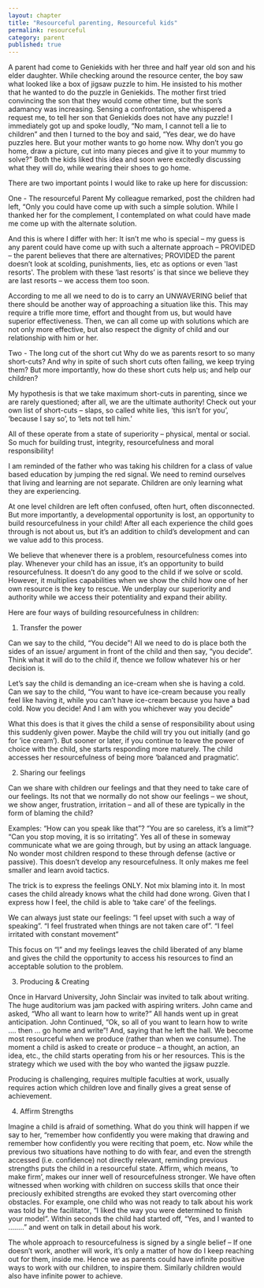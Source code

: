 ```yaml
---
layout: chapter
title: "Resourceful parenting, Resourceful kids"
permalink: resourceful
category: parent
published: true
---
```


A parent had come to Geniekids with her three and half year old son and his elder daughter. While checking around the resource center, the boy saw what looked like a box of jigsaw puzzle to him. He insisted to his mother that he wanted to do the puzzle in Geniekids. The mother first tried convincing the son that they would come other time, but the son’s adamancy was increasing. Sensing a confrontation, she whispered a request me, to tell her son that Geniekids does not have any puzzle! I immediately got up and spoke loudly, “No mam, I cannot tell a lie to children” and then I turned to the boy and said, “Yes dear, we do have puzzles here. But your mother wants to go home now. Why don’t you go home, draw a picture, cut into many pieces and give it to your mummy to solve?” Both the kids liked this idea and soon were excitedly discussing what they will do, while wearing their shoes to go home.

There are two important points I would like to rake up here for discussion:

One - The resourceful Parent 
My colleague remarked, post the children had left, “Only you could have come up with such a simple solution. While I thanked her for the complement, I contemplated on what could have made me come up with the alternate solution.

And this is where I differ with her: It isn’t me who is special – my guess is any parent could have come up with such a alternate approach – PROVIDED – the parent believes that there are alternatives; PROVIDED the parent doesn’t look at scolding, punishments, lies, etc as options or even 'last resorts'. The problem with these ‘last resorts’ is that since we believe they are last resorts – we access them too soon.

According to me all we need to do is to carry an UNWAVERING belief that there should be another way of approaching a situation like this. This may require a trifle more time, effort and thought from us, but would have superior effectiveness. Then, we can all come up with solutions which are not only more effective, but also respect the dignity of child and our relationship with him or her.

Two - The long cut of the short cut
Why do we as parents resort to so many short-cuts? And why in spite of such short cuts often failing, we keep trying them? But more importantly, how do these short cuts help us; and help our children?

My hypothesis is that we take maximum short-cuts in parenting, since we are rarely questioned; after all, we are the ultimate authority! Check out your own list of short-cuts – slaps, so called white lies, ‘this isn’t for you’, ‘because I say so’, to ‘lets not tell him.’

All of these operate from a state of superiority – physical, mental or social. So much for building trust, integrity, resourcefulness and moral responsibility!

I am reminded of the father who was taking his children for a class of value based education by jumping the red signal. We need to remind ourselves that living and learning are not separate. Children are only learning what they are experiencing.

At one level children are left often confused, often hurt, often disconnected. But more importantly, a developmental opportunity is lost, an opportunity to build resourcefulness in your child! After all each experience the child goes through is not about us, but it’s an addition to child’s development and can we value add to this process.

We believe that whenever there is a problem, resourcefulness comes into play. Whenever your child has an issue, it’s an opportunity to build resourcefulness. It doesn’t do any good to the child if we solve or scold. However, it multiplies capabilities when we show the child how one of her own resource is the key to rescue. We underplay our superiority and authority while we access their potentiality and expand their ability.

Here are four ways of building resourcefulness in children:

1. Transfer the power

Can we say to the child, “You decide”! All we need to do is place both the sides of an issue/ argument in front of the child and then say, “you decide”. Think what it will do to the child if, thence we follow whatever his or her decision is.

Let’s say the child is demanding an ice-cream when she is having a cold. Can we say to the child, “You want to have ice-cream because you really feel like having it, while you can’t have ice-cream because you have a bad cold. Now you decide! And I am with you whichever way you decide”

What this does is that it gives the child a sense of responsibility about using this suddenly given power. Maybe the child will try you out initially (and go for ‘ice cream’). But sooner or later, if you continue to leave the power of choice with the child, she starts responding more maturely. The child accesses her resourcefulness of being more ‘balanced and pragmatic’.

2. Sharing our feelings

Can we share with children our feelings and that they need to take care of our feelings. Its not that we normally do not show our feelings – we shout, we show anger, frustration, irritation – and all of these are typically in the form of blaming the child?

Examples: “How can you speak like that”? “You are so careless, it’s a limit”? “Can you stop moving, it is so irritating”. Yes all of these in someway communicate what we are going through, but by using an attack language. No wonder most children respond to these through defense (active or passive). This doesn’t develop any resourcefulness. It only makes me feel smaller and learn avoid tactics.

The trick is to express the feelings ONLY. Not mix blaming into it. In most cases the child already knows what the child had done wrong. Given that I express how I feel, the child is able to ‘take care’ of the feelings.

We can always just state our feelings: “I feel upset with such a way of speaking”. “I feel frustrated when things are not taken care of”. “I feel irritated with constant movement”

This focus on “I” and my feelings leaves the child liberated of any blame and gives the child the opportunity to access his resources to find an acceptable solution to the problem.

3. Producing & Creating

Once in Harvard University, John Sinclair was invited to talk about writing. The huge auditorium was jam packed with aspiring writers. John came and asked, “Who all want to learn how to write?” All hands went up in great anticipation. John Continued, “Ok, so all of you want to learn how to write …. then … go home and write”! And, saying that he left the hall. We become most resourceful when we produce (rather than when we consume). The moment a child is asked to create or produce – a thought, an action, an idea, etc., the child starts operating from his or her resources. This is the strategy which we used with the boy who wanted the jigsaw puzzle.

Producing is challenging, requires multiple faculties at work, usually requires action which children love and finally gives a great sense of achievement.

4. Affirm Strengths

Imagine a child is afraid of something. What do you think will happen if we say to her, “remember how confidently you were making that drawing and remember how confidently you were reciting that poem, etc. Now while the previous two situations have nothing to do with fear, and even the strength accessed (i.e. confidence) not directly relevant, reminding previous strengths puts the child in a resourceful state. 
Affirm, which means, ‘to make firm’, makes our inner well of resourcefulness stronger. We have often witnessed when working with children on success skills that once their preciously exhibited strengths are evoked they start overcoming other obstacles. For example, one child who was not ready to talk about his work was told by the facilitator, “I liked the way you were determined to finish your model”. Within seconds the child had started off, “Yes, and I wanted to ……..” and went on talk in detail about his work.

The whole approach to resourcefulness is signed by a single belief – If one doesn’t work, another will work, it’s only a matter of how do I keep reaching out for them, inside me. Hence we as parents could have infinite positive ways to work with our children, to inspire them. Similarly children would also have infinite power to achieve.